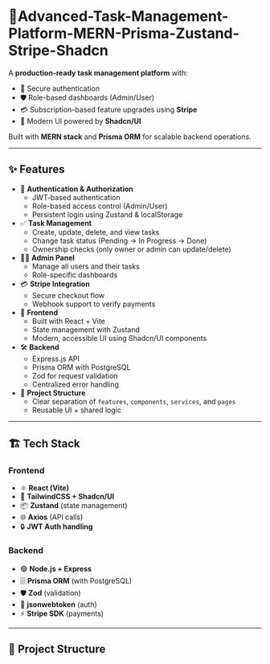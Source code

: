 # 🚀Advanced-Task-Management-Platform-MERN-Prisma-Zustand-Stripe-Shadcn

A **production-ready task management platform** with:  
- 🔐 Secure authentication  
- 🛡️ Role-based dashboards (Admin/User)  
- 💳 Subscription-based feature upgrades using **Stripe**  
- 🎨 Modern UI powered by **Shadcn/UI**  

Built with **MERN stack** and **Prisma ORM** for scalable backend operations. 

---

## ✨ Features

- 🔑 **Authentication & Authorization**
  - JWT-based authentication
  - Role-based access control (Admin/User)
  - Persistent login using Zustand & localStorage
- ✅ **Task Management**
  - Create, update, delete, and view tasks
  - Change task status (Pending → In Progress → Done)
  - Ownership checks (only owner or admin can update/delete)
- 👨‍💻 **Admin Panel**
  - Manage all users and their tasks
  - Role-specific dashboards
- 💳 **Stripe Integration**
  - Secure checkout flow
  - Webhook support to verify payments
- 🎨 **Frontend**
  - Built with React + Vite
  - State management with Zustand
  - Modern, accessible UI using Shadcn/UI components
- 🛠️ **Backend**
  - Express.js API
  - Prisma ORM with PostgreSQL
  - Zod for request validation
  - Centralized error handling
- 📂 **Project Structure**
  - Clear separation of `features`, `components`, `services`, and `pages`
  - Reusable UI + shared logic

---

## 🏗️ Tech Stack

### Frontend
- ⚛️ **React (Vite)**
- 🎨 **TailwindCSS + Shadcn/UI**
- 📦 **Zustand** (state management)
- 🌐 **Axios** (API calls)
- 🔒 **JWT Auth handling**

### Backend
- 🟢 **Node.js + Express**
- 🗄️ **Prisma ORM** (with PostgreSQL)
- 🛡️ **Zod** (validation)
- 🔑 **jsonwebtoken** (auth)
- ⚡ **Stripe SDK** (payments)

---

## 📂 Project Structure

